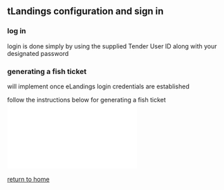 ## tLandings configuration and sign in

### log in
login is done simply by using the supplied Tender User ID along with your designated password

### generating a fish ticket
will implement once eLandings login credentials are established

follow the instructions below for generating a fish ticket
![writing a fish ticket](../imgs/gen_ticket.pdf)

[return to home](https://github.com/purpleponker/Northline_eLandings/blob/main/README.md)
